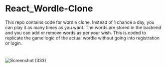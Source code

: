 # React_Wordle-Clone
This repo contains code for wordle clone. Instead of 1 chance a day, you can play it as many times as you want. The words are stored in the backend and you can add or remove words as per your wish.
This is coded to replicate the game logic of the actual wordle without going into registration or login.

#
![Screenshot (333)](https://user-images.githubusercontent.com/70688937/168479366-c8dc0e93-b91d-47a6-8fb1-2942fb3a6a9a.png)
#
